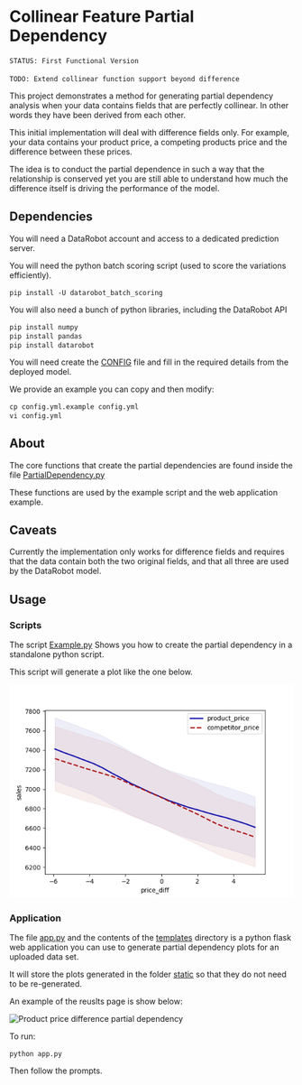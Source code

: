 
Collinear Feature Partial Dependency
=====================================

```
STATUS: First Functional Version

TODO: Extend collinear function support beyond difference
```

This project demonstrates a method for generating partial dependency analysis when your 
data contains fields that are perfectly collinear. In other words they have been derived
from each other. 

This initial implementation will deal with difference fields only.
For example, your data contains your product price, a competing products price and the
difference between these prices.

The idea is to conduct the partial dependence in such a way that the relationship is conserved
yet you are still able to understand how much the difference itself is driving the performance
of the model.


## Dependencies
 
You will need a DataRobot account and access to a dedicated prediction server.

You will need the python batch scoring script (used to score the variations efficiently).

```
pip install -U datarobot_batch_scoring
```

You will also need a bunch of python libraries, including the DataRobot API

```
pip install numpy
pip install pandas
pip install datarobot
```

You will need create the [CONFIG](config.yml.example) file and fill in the required details from the deployed model.

We provide an example you can copy and then modify:

```
cp config.yml.example config.yml
vi config.yml
```

## About

The core functions that create the partial dependencies are found 
inside the file [PartialDependency.py](src/PartialDependency.py) 

These functions are used by the example script and the web application example.

## Caveats

Currently the implementation only works for difference fields and requires that the data contain
both the two original fields, and that all three are used by the DataRobot model.

## Usage

### Scripts

The script [Example.py](Example.py) Shows you how to create the partial dependency in a standalone python script.

This script will generate a plot like the one below.
 
![Product price difference partial dependency](scripts/Example.png "Product price difference partial dependency" )


### Application

The file [app.py](app.py) and the contents of the [templates](templates) directory is a python flask 
web application you can use to generate partial dependency plots for an uploaded data set.

It will store the plots generated in the folder [static](static) so that they do not need to be re-generated.

An example of the reuslts page is show below:

![Product price difference partial dependency](statis/screen_shot.png "Product price difference partial dependency" )


To run:

```
python app.py
```

Then follow the prompts.

